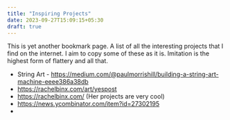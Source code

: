 ```yaml
---
title: "Inspiring Projects"
date: 2023-09-27T15:09:15+05:30
draft: true
---
```


This is yet another bookmark page. 
A list of all the interesting projects that I find on the internet.
I aim to copy some of these as it is. Imitation is the highest form of flattery and all that.

- String Art - https://medium.com/@paulmorrishill/building-a-string-art-machine-eeee386a38db
- https://rachelbinx.com/art/yespost
- https://rachelbinx.com/ (Her projects are very cool)
- https://news.ycombinator.com/item?id=27302195
- 